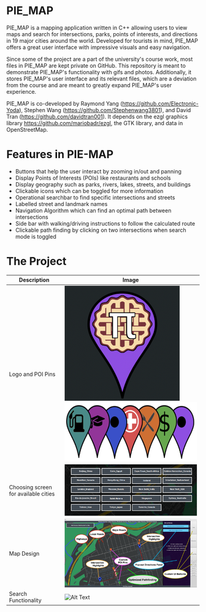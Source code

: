 # PIE_MAP
PIE_MAP is a mapping application written in C++ allowing users to view maps and search for intersections, parks, points of interests, and directions in 19 major cities around the world. Developed for tourists in mind, PIE_MAP offers a great user interface with impressive visuals and easy navigation. 

Since some of the project are a part of the university's course work, most files in PIE_MAP are kept private on GitHub. This repository is meant to demonstrate PIE_MAP's functionality with gifs and photos. Additionally, it stores PIE_MAP's user interface and its relevant files, which are a deviation from the course and are meant to greatly expand PIE_MAP's user experience.

PIE_MAP is co-developed by Raymond Yang (https://github.com/Electronic-Yoda), Stephen Wang (https://github.com/Stephenwang3801), and David Tran (https://github.com/davidtran001). 
It depends on the ezgl graphics library https://github.com/mariobadr/ezgl, the GTK library, and data in OpenStreetMap. 

# Features in PIE-MAP
- Buttons that help the user interact by zooming in/out and panning
- Display Points of Interests (POIs) like restaurants and schools
- Display geography such as parks, rivers, lakes, streets, and buildings
- Clickable icons which can be toggled for more information
- Operational searchbar to find specific intersections and streets
- Labelled street and landmark names
- Navigation Algorithm which can find an optimal path between intersections
- Side bar with walking/driving instructions to follow the calculated route
- Clickable path finding by clicking on two intersections when search mode is toggled

# The Project
| Description | Image |
|-------------|-------|
| Logo and POI Pins | <img src="https://github.com/Stephenwang3801/PIE_MAP/blob/main/images/Logo.png?raw=true" width="300" height="300"> <img src="https://github.com/Stephenwang3801/PIE_MAP/blob/main/images/Pins.png?raw=true" width="465" height="155"> |
| Choosing screen for available cities | <img src="https://github.com/Stephenwang3801/PIE_MAP/blob/main/images/Available%20Cities.png?raw=true"> |
| Map Design | <img src="https://github.com/Stephenwang3801/PIE_MAP/blob/main/images/Map%20Design.png?raw=true"> |
| Search Functionality | ![Alt Text](https://github.com/Stephenwang3801/PIE_MAP/blob/main/images/Search.gif?raw=true) |
